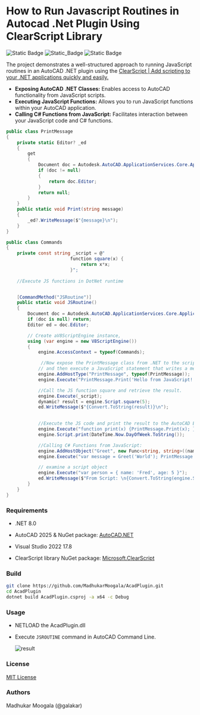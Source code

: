 # How to Run Javascript Routines in Autocad .Net Plugin Using ClearScript Library

![Static Badge](https://img.shields.io/badge/AutoCAD-2025-blue)
![Static_Badge](https://img.shields.io/badge/NET-8.0-blue)
![Static Badge](https://img.shields.io/badge/build-passing-brightgreen)

The project  demonstrates a well-structured approach to running JavaScript routines in an AutoCAD .NET plugin using the [ClearScript | Add scripting to your .NET applications quickly and easily.](https://microsoft.github.io/ClearScript/)

- **Exposing AutoCAD .NET Classes:** Enables access to AutoCAD functionality from JavaScript scripts.
- **Executing JavaScript Functions:** Allows you to run JavaScript functions within your AutoCAD application.
- **Calling C# Functions from JavaScript:** Facilitates interaction between your JavaScript code and C# functions.



```csharp
public class PrintMessage
{
    private static Editor? _ed
    {
        get
        {
            Document doc = Autodesk.AutoCAD.ApplicationServices.Core.Application.DocumentManager.MdiActiveDocument;
            if (doc != null)
            {
                return doc.Editor;
            }
            return null;
        }
    }
    public static void Print(string message)
    {
        _ed?.WriteMessage($"{message}\n");
    }
}

public class Commands
{
    private const string _script = @"
                        function square(x) {
                            return x*x;
                        }";
    
    //Execute JS functions in DotNet runtime


    [CommandMethod("JSRoutine")]
    public static void JSRoutine()
    {
        Document doc = Autodesk.AutoCAD.ApplicationServices.Core.Application.DocumentManager.MdiActiveDocument;
        if (doc is null) return;
        Editor ed = doc.Editor;

        // Create aV8ScriptEngine instance, 
        using (var engine = new V8ScriptEngine())
        {
            engine.AccessContext = typeof(Commands);

             //Now expose the PrintMessage class from .NET to the script engine,
            // and then execute a JavaScript statement that writes a message to the AutoCAD Editor.
            engine.AddHostType("PrintMessage", typeof(PrintMessage));              
            engine.Execute("PrintMessage.Print('Hello from JavaScript!');");

            //Call the JS function square and retrieve the result.
            engine.Execute(_script);
            dynamic? result = engine.Script.square(5);
            ed.WriteMessage($"{Convert.ToString(result)}\n");
            

            //Execute the JS code and print the result to the AutoCAD Editor                
            engine.Execute("function print(x) {PrintMessage.Print(x); }");
            engine.Script.print(DateTime.Now.DayOfWeek.ToString());

            //Calling C# Functions from JavaScript:              
            engine.AddHostObject("Greet", new Func<string, string>((name) => $"Hello, {name}!"));              
            engine.Execute("var message = Greet('World'); PrintMessage.Print(message);");

            // examine a script object            
            engine.Execute("var person = { name: 'Fred', age: 5 }");
            ed.WriteMessage($"From Script: \n{Convert.ToString(engine.Script.person.name)}");
        }
    }
}
```

### 

### Requirements

- .NET 8.0 

- AutoCAD 2025 & NuGet package: [AutoCAD.NET](https://www.nuget.org/packages/AutoCAD.NET)

- Visual Studio 2022 17.8

- ClearScript library NuGet package: [Microsoft.ClearScript](https://www.nuget.org/packages/Microsoft.ClearScript)
  
  

### Build

```bash
git clone https://github.com/MadhukarMoogala/AcadPlugin.git
cd AcadPlugin
dotnet build AcadPlugin.csproj -a x64 -c Debug
```

### Usage

- NETLOAD the AcadPlugin.dll

- Execute `JSROUTINE` command in AutoCAD Command Line.

  ![result](https://github.com/MadhukarMoogala/AcadPlugin/assets/6602398/8be874c7-aa9f-4808-b3d3-70040e4199ca)


### **License**

[MIT License](https://github.com/MadhukarMoogala/AcadPlugin/tree/main?tab=MIT-1-ov-file)

### Authors

Madhukar Moogala (@galakar)
